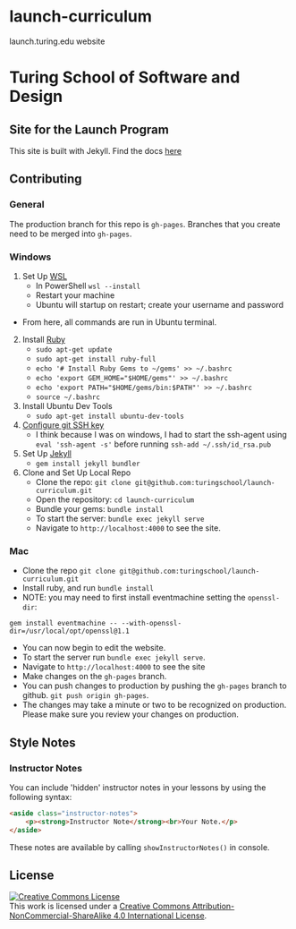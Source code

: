 # launch-curriculum
launch.turing.edu website

# Turing School of Software and Design

## Site for the Launch Program

This site is built with Jekyll. Find the docs [here](https://jekyllrb.com/docs/usage/)

## Contributing

### General

The production branch for this repo is `gh-pages`.  Branches that you create need to be merged into `gh-pages`.

### Windows
1. Set Up [WSL](https://learn.microsoft.com/en-us/windows/wsl/)
    * In PowerShell `wsl --install`
    * Restart your machine
    * Ubuntu will startup on restart; create your username and password  
* From here, all commands are run in Ubuntu terminal.
2. Install [Ruby](https://www.ruby-lang.org/en/documentation/installation/)
    * `sudo apt-get update`
    * `sudo apt-get install ruby-full`
    * `echo '# Install Ruby Gems to ~/gems' >> ~/.bashrc`
    * `echo 'export GEM_HOME="$HOME/gems"' >> ~/.bashrc`
    * `echo 'export PATH="$HOME/gems/bin:$PATH"' >> ~/.bashrc`
    * `source ~/.bashrc`
3. Install Ubuntu Dev Tools
    * `sudo apt-get install ubuntu-dev-tools`
4. [Configure git SSH key](https://mod0.turing.edu/computer-setup#configure-github)
    * I think because I was on windows, I had to start the ssh-agent using `eval 'ssh-agent -s'` before running `ssh-add ~/.ssh/id_rsa.pub`
6. Set Up [Jekyll](https://jekyllrb.com/docs/installation/ubuntu/)
    * `gem install jekyll bundler`
7. Clone and Set Up Local Repo
    * Clone the repo: `git clone git@github.com:turingschool/launch-curriculum.git`
    * Open the repository: `cd launch-curriculum`
    * Bundle your gems: `bundle install`
    * To start the server: `bundle exec jekyll serve`
    * Navigate to `http://localhost:4000` to see the site.

### Mac
* Clone the repo `git clone git@github.com:turingschool/launch-curriculum.git`
* Install ruby, and run `bundle install`
* NOTE: you may need to first install eventmachine setting the `openssl-dir`:
```
gem install eventmachine -- --with-openssl-dir=/usr/local/opt/openssl@1.1
```
* You can now begin to edit the website.
* To start the server run `bundle exec jekyll serve`.
* Navigate to `http://localhost:4000` to see the site
* Make changes on the `gh-pages` branch.
* You can push changes to production by pushing the `gh-pages` branch to github. `git push origin gh-pages`.
* The changes may take a minute or two to be recognized on production. Please make sure you review your changes on production.

## Style Notes

### Instructor Notes

You can include 'hidden' instructor notes in your lessons by using the following syntax:

```html
<aside class="instructor-notes">
    <p><strong>Instructor Note</strong><br>Your Note.</p>
</aside>
```

These notes are available by calling `showInstructorNotes()` in console.

## License

<a rel="license" href="http://creativecommons.org/licenses/by-nc-sa/4.0/"><img alt="Creative Commons License" style="border-width:0" src="https://i.creativecommons.org/l/by-nc-sa/4.0/88x31.png" /></a><br />This work is licensed under a <a rel="license" href="http://creativecommons.org/licenses/by-nc-sa/4.0/">Creative Commons Attribution-NonCommercial-ShareAlike 4.0 International License</a>.

